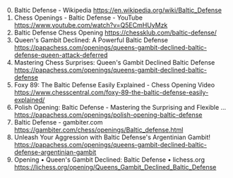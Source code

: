 0. Baltic Defense - Wikipedia
https://en.wikipedia.org/wiki/Baltic_Defense
1. Chess Openings - Baltic Defense - YouTube
https://www.youtube.com/watch?v=Q5ECmHUyMzk
2. Baltic Defense Chess Opening
https://chessklub.com/baltic-defense/
3. Queen's Gambit Declined: A Powerful Baltic Defense
https://papachess.com/openings/queens-gambit-declined-baltic-defense-queen-attack-deferred
4. Mastering Chess Surprises: Queen's Gambit Declined Baltic Defense
https://papachess.com/openings/queens-gambit-declined-baltic-defense
5. Foxy 89: The Baltic Defense Easily Explained - Chess Opening Video
https://www.chesscentral.com/foxy-89-the-baltic-defense-easily-explained/
6. Polish Opening: Baltic Defense - Mastering the Surprising and Flexible ...
https://papachess.com/openings/polish-opening-baltic-defense
7. Baltic Defense - gambiter.com
https://gambiter.com/chess/openings/Baltic_defense.html
8. Unleash Your Aggression with Baltic Defense's Argentinian Gambit!
https://papachess.com/openings/queens-gambit-declined-baltic-defense-argentinian-gambit
9. Opening • Queen's Gambit Declined: Baltic Defense • lichess.org
https://lichess.org/opening/Queens_Gambit_Declined_Baltic_Defense
